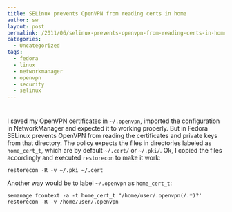 ```yaml
---
title: SELinux prevents OpenVPN from reading certs in home
author: sw
layout: post
permalink: /2011/06/selinux-prevents-openvpn-from-reading-certs-in-home/
categories:
  - Uncategorized
tags:
  - fedora
  - linux
  - networkmanager
  - openvpn
  - security
  - selinux
---
```

# 

I saved my OpenVPN certificates in `~/.openvpn`, imported the configuration in NetworkManager and expected it to working properly. But in Fedora SELinux prevents OpenVPN from reading the certificates and private keys from that directory. The policy expects the files in directories labeled as `home_cert_t`, which are by default `~/.cert/` or `~/.pki/`. Ok, I copied the files accordingly and executed `restorecon` to make it work:

    restorecon -R -v ~/.pki ~/.cert
    

Another way would be to label `~/.openvpn` as `home_cert_t`:

    semanage fcontext -a -t home_cert_t "/home/user/.openvpn(/.*)?'
    restorecon -R -v /home/user/.openvpn